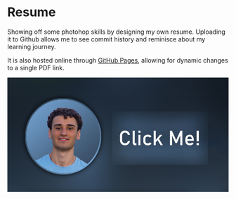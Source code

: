 # Resume

Showing off some photohop skills by designing my own resume.
Uploading it to Github allows me to see commit history and reminisce about my learning journey.

It is also hosted online through [GitHub Pages](https://pages.github.com/), allowing for dynamic changes to a single PDF link.

[![Clickable Header Image](./images/header.png)](https://lebenebou.github.io/Resume/YoussefYammine.pdf)
